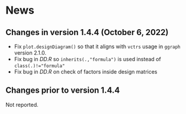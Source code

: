 # News

## Changes in version 1.4.4 (October 6, 2022)

- Fix `plot.designDiagram()` so that it aligns with `vctrs` usage in `ggraph` version 2.1.0.
- Fix bug in *DD.R* so `inherits(.,"formula")` is used instead of `class(.)!="formula"`
- Fix bug in *DD.R* on check of factors inside design matrices

## Changes prior to version 1.4.4

Not reported.

